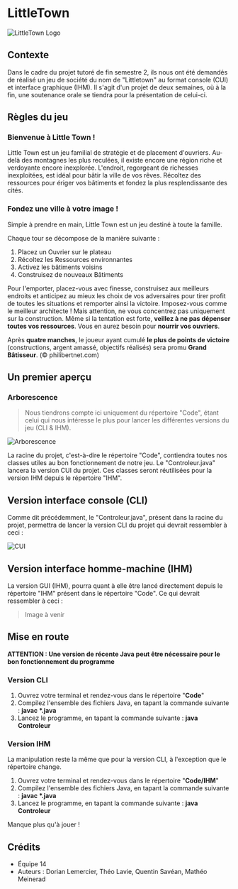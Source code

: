 # LittleTown

![LittleTown Logo](https://www.iello.fr/sites/default/files/2019-05/couv-article2.png)

## Contexte 

Dans le cadre du projet tutoré de fin semestre 2, ils nous ont été demandés de réalisé un jeu de société du nom de "Littletown" au format console (CUI) et interface graphique (IHM). Il s'agit d'un projet de deux semaines, où à la fin, une soutenance orale se tiendra pour la présentation de celui-ci.

## Règles du jeu

### Bienvenue à Little Town !

Little Town est un jeu familial de stratégie et de placement d'ouvriers. Au-delà des montagnes les plus reculées, il existe encore une région riche et verdoyante encore inexplorée. L'endroit, regorgeant de richesses inexploitées, est idéal pour bâtir la ville de vos rêves. Récoltez des ressources pour ériger vos bâtiments et fondez la plus resplendissante des cités.

### Fondez une ville à votre image !

Simple à prendre en main, Little Town est un jeu destiné à toute la famille. 

Chaque tour se décompose de la manière suivante : 
1. Placez un Ouvrier sur le plateau
2. Récoltez les Ressources environnantes  
3. Activez les bâtiments voisins 
4. Construisez de nouveaux Bâtiments 

Pour l'emporter, placez-vous avec finesse, construisez aux meilleurs endroits et anticipez au mieux les choix de vos adversaires pour tirer profit de toutes les situations et remporter ainsi la victoire. Imposez-vous comme le meilleur architecte !
Mais attention, ne vous concentrez pas uniquement sur la construction. Même si la tentation est forte, **veillez à ne pas dépenser toutes vos ressources**. Vous en aurez besoin pour **nourrir vos ouvriers**.

Après **quatre manches**, le joueur ayant cumulé **le plus de points de victoire** (constructions, argent amassé, objectifs réalisés) sera promu **Grand Bâtisseur**. (© philibertnet.com)

## Un premier aperçu

### Arborescence

> Nous tiendrons compte ici uniquement du répertoire "Code", étant celui qui nous intéresse le plus pour lancer les différentes versions du jeu (CLI & IHM).

![Arborescence](https://i.ibb.co/tXD8Lq6/Capture-d-e-cran-2021-06-10-a-23-40-56.png)

La racine du projet, c'est-à-dire le répertoire "Code", contiendra toutes nos classes utiles au bon fonctionnement de notre jeu. Le "Controleur.java" lancera la version CUI du projet. Ces classes seront réutilisées pour la version IHM depuis le répertoire "IHM". 

## Version interface console (CLI)

Comme dit précédemment, le "Controleur.java", présent dans la racine du projet, permettra de lancer la version CLI du projet qui devrait ressembler à ceci :

![CUI](https://i.ibb.co/4ft1Wc2/Capture-d-e-cran-2021-06-10-a-23-49-48.png)

## Version interface homme-machine (IHM)

La version GUI (IHM), pourra quant à elle être lancé directement depuis le répertoire "IHM" présent dans le répertoire "Code". Ce qui devrait ressembler à ceci :

> Image à venir

## Mise en route

**ATTENTION : Une version de récente Java peut être nécessaire pour le bon fonctionnement du programme**

### Version CLI

1. Ouvrez votre terminal et rendez-vous dans le répertoire "**Code**"
2. Compilez l'ensemble des fichiers Java, en tapant la commande suivante : __javac *.java__
3. Lancez le programme, en tapant la commande suivante : **java Controleur**

### Version IHM

La manipulation reste la même que pour la version CLI, à l'exception que le répertoire change. 

1. Ouvrez votre terminal et rendez-vous dans le répertoire "**Code/IHM**"
2. Compilez l'ensemble des fichiers Java, en tapant la commande suivante : __javac *.java__
3. Lancez le programme, en tapant la commande suivante : **java Controleur**

Manque plus qu'à jouer !

## Crédits

- Équipe 14
- Auteurs : Dorian Lemercier, Théo Lavie, Quentin Savéan, Mathéo Meinerad
